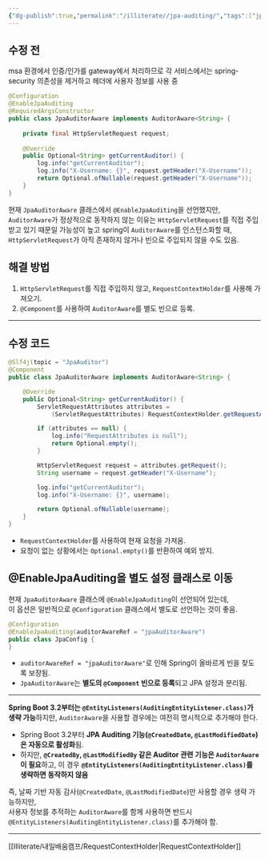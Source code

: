 ```yaml
---
{"dg-publish":true,"permalink":"/illiterate//jpa-auditing/","tags":["jpa","auditing"],"noteIcon":"","created":"2025-03-25T18:11:00","updated":"2025-03-29T14:51:49+09:00"}
---
```


## 수정 전

msa 환경에서 인증/인가를 gateway에서 처리하므로 각 서비스에서는 spring-security 의존성을 제거하고 헤더에 사용자 정보를 사용 중

```java
@Configuration  
@EnableJpaAuditing  
@RequiredArgsConstructor  
public class JpaAuditorAware implements AuditorAware<String> {  
  
    private final HttpServletRequest request;  
  
    @Override  
    public Optional<String> getCurrentAuditor() {  
        log.info("getCurrentAuditor");  
        log.info("X-Username: {}", request.getHeader("X-Username"));  
        return Optional.ofNullable(request.getHeader("X-Username"));  
    }  
}
```

현재 `JpaAuditorAware` 클래스에서 `@EnableJpaAuditing`을 선언했지만, `AuditorAware`가 정상적으로 동작하지 않는 이유는 `HttpServletRequest`를 직접 주입받고 있기 때문일 가능성이 높고 spring이 `AuditorAware`를 인스턴스화할 때, `HttpServletRequest`가 아직 존재하지 않거나 빈으로 주입되지 않을 수도 있음.

## 해결 방법

1. `HttpServletRequest`를 직접 주입하지 않고, `RequestContextHolder`를 사용해 가져오기.
2. `@Component`를 사용하여 `AuditorAware`를 별도 빈으로 등록.

---
## 수정 코드

```java
@Slf4j(topic = "JpaAuditor")
@Component
public class JpaAuditorAware implements AuditorAware<String> {

    @Override
    public Optional<String> getCurrentAuditor() {
        ServletRequestAttributes attributes = 
            (ServletRequestAttributes) RequestContextHolder.getRequestAttributes();

        if (attributes == null) {
            log.info("RequestAttributes is null");
            return Optional.empty();
        }

        HttpServletRequest request = attributes.getRequest();
        String username = request.getHeader("X-Username");

        log.info("getCurrentAuditor");
        log.info("X-Username: {}", username);

        return Optional.ofNullable(username);
    }
}
```

- `RequestContextHolder`를 사용하여 현재 요청을 가져옴.
- 요청이 없는 상황에서는 `Optional.empty()`를 반환하여 예외 방지.

## @EnableJpaAuditing을 별도 설정 클래스로 이동

현재 `JpaAuditorAware` 클래스에 `@EnableJpaAuditing`이 선언되어 있는데,  
이 옵션은 일반적으로 `@Configuration` 클래스에서 별도로 선언하는 것이 좋음.

```java
@Configuration
@EnableJpaAuditing(auditorAwareRef = "jpaAuditorAware")
public class JpaConfig {
}
```

- `auditorAwareRef = "jpaAuditorAware"`로 인해 Spring이 올바르게 빈을 찾도록 보장됨.
- `JpaAuditorAware`는 **별도의 `@Component` 빈으로 등록**되고 JPA 설정과 분리됨.

---

**Spring Boot 3.2부터는 `@EntityListeners(AuditingEntityListener.class)`가 생략 가능**하지만, `AuditorAware`을 사용할 경우에는 여전히 명시적으로 추가해야 한다.

- Spring Boot 3.2부터 **JPA Auditing 기능(`@CreatedDate`, `@LastModifiedDate`)은 자동으로 활성화**됨.
- 하지만, **`@CreatedBy`, `@LastModifiedBy` 같은 Auditor 관련 기능은 `AuditorAware`이 필요**하고,  이 경우 **`@EntityListeners(AuditingEntityListener.class)`를 생략하면 동작하지 않음**

즉, 날짜 기반 자동 감사(`@CreatedDate`, `@LastModifiedDate`)만 사용할 경우 생략 가능하지만,  
사용자 정보를 추적하는 `AuditorAware`를 함께 사용하면 반드시`@EntityListeners(AuditingEntityListener.class)`를 추가해야 함.

---
[[Illiterate/내일배움캠프/RequestContextHolder\|RequestContextHolder]]